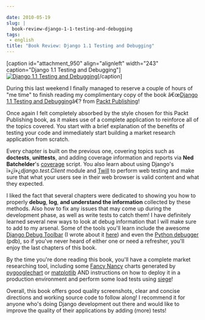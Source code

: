```yaml
---

date: 2010-05-19
slug: |
  book-review-django-1-1-testing-and-debugging
tags:
 - english
title: "Book Review: Django 1.1 Testing and Debugging"
---
```


\[caption id="attachment_950" align="alignleft" width="243"
caption="Django 1.1 Testing and Debugging"\][![Django 1.1 Testing and
Debugging](http://bit.ly/dnPdPF)](http://bit.ly/DjangoTestingDebugBook)\[/caption\]

During this last weekend I finally managed to reserve a couple of hours
of "me time" to finish reading my complimentary copy of the book
â€œ[Django 1.1 Testing and
Debugging](http://bit.ly/DjangoTestingDebugBook)â€? from [Packt
Publishing](http://packtpub.com)!

Once again I felt completely absorbed by the style chosen for this Packt
Publishing book, as it makes use of a complete application to reinforce
all of the topics covered. You start with a brief explanation of the
benefits of testing your code and immediately start building a market
research application from scratch.

Every chapter is built on the previous one, covering topics such as
**doctests**, **unittests**, and adding coverage information and reports
via **Ned Batchelder**\'s
[coverage](http://nedbatchelder.com/code/coverage/) script. You also
learn about using Django's ï»¿ï»¿*django.test.Client* module and
[Twill](http://twill.idyll.org/) to perform web testing and make sure
that what your users see in their web browser is valid content and what
they expected.

I liked the fact that several chapters were dedicated to showing you how
to properly **debug**, **log**, **and understand the information**
collected by these methods. Also how to fix any issues that may come up
during the development phase, as well as write tests to catch them! I
have definitely learned several new ways to look at debug information
that I will make sure to add to my arsenal. Some of the tools you'll
learn include the awesome [Django Debug
Toolbar](http://github.com/robhudson/django-debug-toolbar) (I wrote
about it [here](http://www.ogmaciel.com/?p=874)) and even the [Python
debugger](http://docs.python.org/library/pdb.html) (pdb), so if you've
never heard of either one or need a refresher, you'll enjoy the last
chapters of this book.

By the time you're done reading this book, you'll have a complete market
researching tool, including some [Fancy
Nancy](http://www.fancynancybooks.com/) charts generated by
[pygooglechart](http://pygooglechart.slowchop.com/) or
[matplotlib](http://matplotlib.sourceforge.net/) AND instructions on how
to deploy it in a production environment and perform some load tests
using [siege](http://www.joedog.org/%20index/siege-home%20)!

Overall, this book offers good quality screenshots, clear and concise
directions and working source code to follow along! I recommend it for
anyone who's doing Django development out there and would like to
improve the quality of their applications by adding (more) tests!
